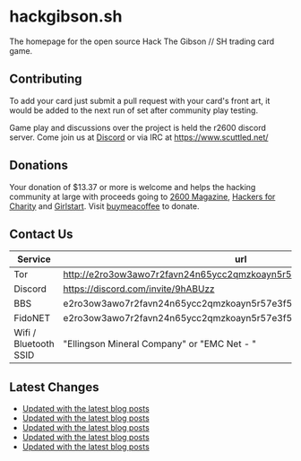 # hackgibson.sh
The homepage for the open source Hack The Gibson // SH trading card game.


## Contributing

To add your card just submit a pull request with your card's front art, it would be added to the next run of set after community play testing.

Game play and discussions over the project is held the r2600 discord server. Come join us at [Discord](https://discord.com/invite/9hABUzz) or via IRC at https://www.scuttled.net/


## Donations

Your donation of $13.37 or more is welcome and helps the hacking community at large with proceeds going to [2600 Magazine](https://2600.com/), [Hackers for Charity](https://hackersforcharity.org) and [Girlstart](https://girlstart.org).  Visit [buymeacoffee](https://www.buymeacoffee.com/hackgibson.sh) to donate.


## Contact Us

Service | url
-|-
Tor | http://e2ro3ow3awo7r2favn24n65ycc2qmzkoayn5r57e3f56nvjwdcgg32ad.onion
Discord | https://discord.com/invite/9hABUzz
BBS | e2ro3ow3awo7r2favn24n65ycc2qmzkoayn5r57e3f56nvjwdcgg32ad.onion:23
FidoNET | e2ro3ow3awo7r2favn24n65ycc2qmzkoayn5r57e3f56nvjwdcgg32ad.onion:24554
Wifi / Bluetooth SSID | "Ellingson Mineral Company" or "EMC Net - <fidonet address>"

## Latest Changes
<!-- BLOG-POST-LIST:START -->
- [Updated with the latest blog posts](https://github.com/DFW2600/hackgibson.sh/commit/8d42f77d6cb78f85213bb2a10558404257e58836)
- [Updated with the latest blog posts](https://github.com/DFW2600/hackgibson.sh/commit/e9d657c33861aee7a4d56d507600a9d4992c177b)
- [Updated with the latest blog posts](https://github.com/DFW2600/hackgibson.sh/commit/7b8213eff435684e632f6eeafccb4683df68aa30)
- [Updated with the latest blog posts](https://github.com/DFW2600/hackgibson.sh/commit/9c6dd3189b444cf85ab1b11e26e8c7aca2d72394)
- [Updated with the latest blog posts](https://github.com/DFW2600/hackgibson.sh/commit/c5b6071e573136c89dfd987a4af99b6e69e681ec)
<!-- BLOG-POST-LIST:END -->
